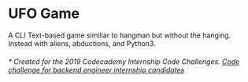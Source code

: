 # UFO Game
A CLI Text-based game similiar to hangman but without the hanging. Instead with aliens, abductions, and Python3.

###### * Created for the 2019 Codecademy Internship Code Challenges. [Code challenge for *backend engineer* internship candidates](https://github.com/Codecademy/internship-code-challenge/tree/master/backend)
